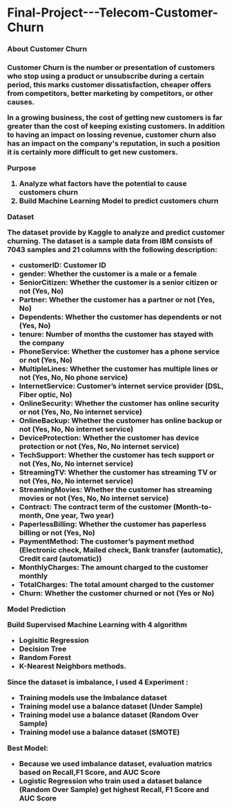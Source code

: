 # Final-Project---Telecom-Customer-Churn
<h3>About Customer Churn<h3>

Customer Churn is the number or presentation of customers who stop using a product or unsubscribe during a certain period, this marks customer dissatisfaction, cheaper offers from competitors, better marketing by competitors, or other causes.

In a growing business, the cost of getting new customers is far greater than the cost of keeping existing customers. In addition to having an impact on lossing revenue, customer churn also has an impact on the company's reputation, in such a position it is certainly more difficult to get new customers.

__Purpose__

1. Analyze what factors have the potential to cause customers churn
2. Build Machine Learning Model to predict customers churn

__Dataset__

The dataset provide by Kaggle to analyze and predict customer churning. The dataset is a sample data from IBM consists of 7043 samples and 21 columns with the following description:
- __customerID:__ Customer ID
- __gender:__ Whether the customer is a male or a female
- __SeniorCitizen:__ Whether the customer is a senior citizen or not (Yes, No)
- __Partner:__ Whether the customer has a partner or not (Yes, No)
- __Dependents:__ Whether the customer has dependents or not (Yes, No)
- __tenure:__ Number of months the customer has stayed with the company
- __PhoneService:__ Whether the customer has a phone service or not (Yes, No)
- __MultipleLines:__ Whether the customer has multiple lines or not (Yes, No, No phone service)
- __InternetService:__ Customer’s internet service provider (DSL, Fiber optic, No)
- __OnlineSecurity:__ Whether the customer has online security or not (Yes, No, No internet service)
- __OnlineBackup:__ Whether the customer has online backup or not (Yes, No, No internet service)
- __DeviceProtection:__ Whether the customer has device protection or not (Yes, No, No internet service)
- __TechSupport:__ Whether the customer has tech support or not (Yes, No, No internet service)
- __StreamingTV:__ Whether the customer has streaming TV or not (Yes, No, No internet service)
- __StreamingMovies:__ Whether the customer has streaming movies or not (Yes, No, No internet service)
- __Contract:__ The contract term of the customer (Month-to-month, One year, Two year)
- __PaperlessBilling:__ Whether the customer has paperless billing or not (Yes, No)
- __PaymentMethod:__ The customer’s payment method (Electronic check, Mailed check, Bank transfer (automatic), Credit card (automatic))
- __MonthlyCharges:__ The amount charged to the customer monthly
- __TotalCharges:__ The total amount charged to the customer
- __Churn:__ Whether the customer churned or not (Yes or No)

__Model Prediction__

Build Supervised Machine Learning with 4 algorithm
- Logisitic Regression
- Decision Tree
- Random Forest
- K-Nearest Neighbors methods.

Since the dataset is imbalance, I used 4 Experiment :

- Training models use the Imbalance dataset
- Training model use a balance dataset (Under Sample)
- Training model use a balance dataset (Random Over Sample)
- Training model use a balance dataset (SMOTE)

Best Model:

- Because we used imbalance dataset, evaluation matrics based on Recall,F1 Score, and AUC Score
- Logistic Regression who train used a dataset balance (Random Over Sample) get highest Recall, F1 Score and AUC Score
